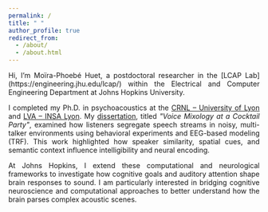 ```yaml
---
permalink: /
title: " "
author_profile: true
redirect_from: 
  - /about/
  - /about.html
---
```


<div style="text-align: justify;">
Hi, I’m Moïra-Phoebé Huet, a postdoctoral researcher in the [LCAP Lab](https://engineering.jhu.edu/lcap/) within the Electrical and Computer Engineering Department at Johns Hopkins University.

I completed my Ph.D. in psychoacoustics at the [CRNL – University of Lyon](https://www.crnl.fr/en/equipe/cap?language=en) and [LVA – INSA Lyon](https://lva.insa-lyon.fr/). My [dissertation](https://theses.hal.science/tel-03178835/file/these.pdf), titled *"Voice Mixology at a Cocktail Party"*, examined how listeners segregate speech streams in noisy, multi-talker environments using behavioral experiments and EEG-based modeling (TRF). This work highlighted how speaker similarity, spatial cues, and semantic context influence intelligibility and neural encoding.

At Johns Hopkins, I extend these computational and neurological frameworks to investigate how cognitive goals and auditory attention shape brain responses to sound. I am particularly interested in bridging cognitive neuroscience and computational approaches to better understand how the brain parses complex acoustic scenes.
</div>
